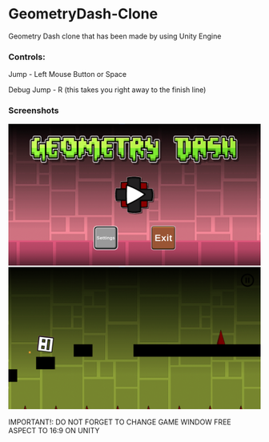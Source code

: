 # GeometryDash-Clone

Geometry Dash clone that has been made by using Unity Engine

### Controls:

Jump - Left Mouse Button or Space

Debug Jump - R (this takes you right away to the finish line)

### Screenshots

![1](Screenshots/1.png)
![2](Screenshots/2.png)

IMPORTANT!: DO NOT FORGET TO CHANGE GAME WINDOW FREE ASPECT TO 16:9 ON UNITY
